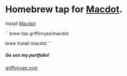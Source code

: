 # Homebrew tap for [Macdot](https://github.com/griffinryan/macdot).

Install [Macdot](https://github.com/griffinryan/macdot):

``
  brew tap griffinryan/macdot
  
  brew install macdot
``


##### Go see my portfolio!
[griffinryan.com](https://griffinryan.com/)
